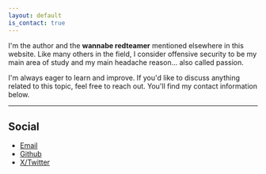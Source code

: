 ```yaml
---
layout: default
is_contact: true
---
```


I'm the author and the **wannabe redteamer** mentioned elsewhere in this website.
Like many others in the field, I consider offensive security to be my main area of study and my main headache reason... also called passion.

I'm always eager to learn and improve. If you'd like to discuss anything related to this topic, feel free to reach out. You'll find my contact information below.

---

## Social

- [Email](mailto:brmkit@protonmail.com)
- [Github](https://github.com/brmkit)
- [X/Twitter](https://x.com/_brmkit)
